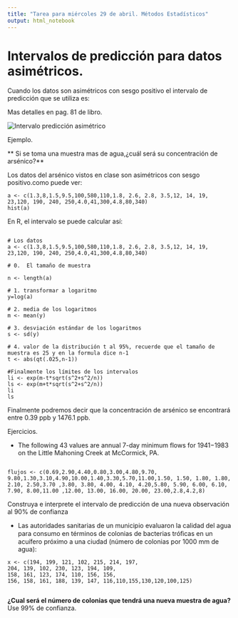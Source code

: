 ```yaml
---
title: "Tarea para miércoles 29 de abril. Métodos Estadísticos"
output: html_notebook
---
```



# Intervalos de predicción para datos asimétricos.

Cuando los datos son asimétricos con sesgo positivo el intervalo de predicción que se utiliza es:

Mas detalles en pag. 81 de libro.

![Intervalo predicción asimétrico](/probabilidad/figs/prediccionasimetrico.PNG)

Ejemplo. 

** Si se toma una muestra mas de agua,¿cuál será su concentración de arsénico?**

Los datos del arsénico vistos en clase son asimétricos con sesgo positivo.como puede ver:

```{r}
a <- c(1.3,8,1.5,9.5,100,580,110,1.8, 2.6, 2.8, 3.5,12, 14, 19, 23,120, 190, 240, 250,4.0,41,300,4.8,80,340)
hist(a)
```

En R, el intervalo se puede calcular así:

```{r}

# Los datos
a <- c(1.3,8,1.5,9.5,100,580,110,1.8, 2.6, 2.8, 3.5,12, 14, 19, 23,120, 190, 240, 250,4.0,41,300,4.8,80,340)

# 0.  El tamaño de muestra

n <- length(a)

# 1. transformar a logaritmo
y=log(a)

# 2. media de los logaritmos
m <- mean(y)

# 3. desviación estándar de los logaritmos
s <- sd(y)

# 4. valor de la distribución t al 95%, recuerde que el tamaño de muestra es 25 y en la formula dice n-1
t <- abs(qt(.025,n-1))

#Finalmente los límites de los intervalos
li <- exp(m-t*sqrt(s^2+s^2/n))
ls <- exp(m+t*sqrt(s^2+s^2/n))
li
ls
```

Finalmente podremos decir que la concentración  de arsénico se encontrará entre 0.39 ppb y 1476.1 ppb.


Ejercicios.

* The following 43 values are annual 7-day minimum flows for 1941−1983 on the Little Mahoning
Creek at McCormick, PA.

```{r}

flujos <- c(0.69,2.90,4.40,0.80,3.00,4.80,9.70, 9.80,1.30,3.10,4.90,10.00,1.40,3.30,5.70,11.00,1.50, 1.50, 1.80, 1.80, 2.10, 2.50,3.70 ,3.80, 3.80, 4.00, 4.10, 4.20,5.80, 5.90, 6.00, 6.10, 7.90, 8.00,11.00 ,12.00, 13.00, 16.00, 20.00, 23.00,2.8,4.2,8)
```
Construya e interprete el intervalo de predicción de una nueva observación al 90% de confianza


* Las autoridades sanitarias de un municipio evaluaron la calidad del agua para consumo en
términos de colonias de bacterias tróﬁcas en un acuífero próximo a una ciudad (número de colonias por 1000 mm de agua):
```{r}
x <- c(194, 199, 121, 102, 215, 214, 197,
204, 139, 102, 230, 123, 194, 109,
158, 161, 123, 174, 110, 156, 156,
156, 158, 161, 188, 139, 147, 116,110,155,130,120,100,125)


```

**¿Cual será el número de colonias que tendrá una nueva muestra de agua?** Use 99% de confianza.

